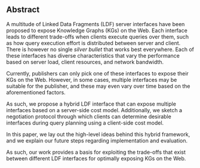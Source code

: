 ## Abstract
<!-- Context      -->
A multitude of Linked Data Fragments (LDF) server interfaces have been proposed to expose Knowledge Graphs (KGs) on the Web.
Each interface leads to different trade-offs when clients execute queries over them,
such as how query execution effort is distributed between server and client.
There is however no single _silver bullet_ that works best everywhere.
Each of these interfaces has diverse characteristics that vary the performance based on server load, client resources, and network bandwidth.
<!-- Need         -->
Currently, publishers can only pick one of these interfaces to expose their KGs on the Web.
However, in some cases, multiple interfaces may be suitable for the publisher,
and these may even vary over time based on the aforementioned factors.
<!-- Task         -->
As such, we propose a hybrid LDF interface that can expose multiple interfaces based on a server-side cost model.
Additionally, we sketch a negotiation protocol through which clients can determine desirable interfaces
during query planning using a client-side cost model.
<!-- Object       -->
In this paper, we lay out the high-level ideas behind this hybrid framework,
and we explain our future steps regarding implementation and evaluation.
<!-- Findings     -->
<!-- Conclusion   -->
<!-- Perspectives -->
As such, our work provides a basis for exploiting the trade-offs that exist
between different LDF interfaces for optimally exposing KGs on the Web.
